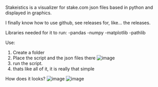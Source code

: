 Stakeistics is a visualizer for stake.com json files based in python and displayed in graphics.

I finally know how to use github, see releases for, like... the releases.

Libraries needed for it to run:
-pandas
-numpy
-matplotlib
-pathlib

Use:
1. Create a folder
2. Place the script and the json files there
![image](https://github.com/user-attachments/assets/e979dab3-749a-471d-8bc1-b2d722c6eca8)
3. run the script.
4. thats like all of it, it is really that simple
   
How does it looks?
![image](https://github.com/user-attachments/assets/89273bcc-bfb7-4fcb-b5b3-d394d500fb67)
![image](https://github.com/user-attachments/assets/1ff55e6a-bf83-4a6c-b32f-e3714a890bc8)

